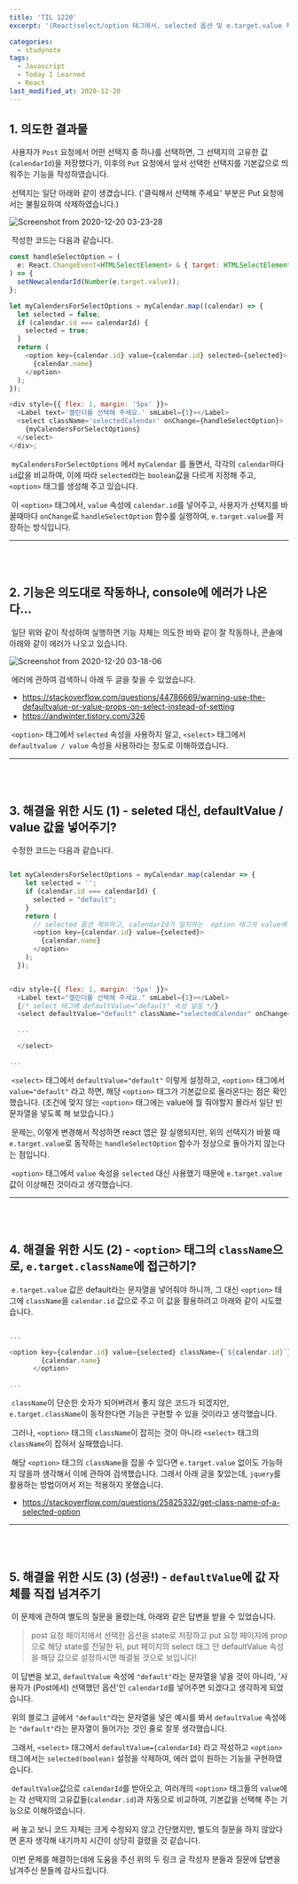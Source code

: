 ```yaml
---
title: 'TIL 1220'
excerpt: '(React)select/option 태그에서, selected 옵션 및 e.target.value 처리하기'

categories:
  - studynote
tags:
  - Javascript
  - Today I Learned
  - React
last_modified_at: 2020-12-20
---
```


## 1. 의도한 결과물

&nbsp;사용자가 `Post` 요청에서 어떤 선택지 중 하나를 선택하면, 그 선택지의 고유한 값(`calendarId`)을 저장했다가, 이후의 `Put` 요청에서 앞서 선택한 선택지를 기본값으로 띄워주는 기능을 작성하였습니다.

&nbsp;선택지는 일단 아래와 같이 생겼습니다. ('클릭해서 선택해 주세요' 부분은 Put 요청에서는 불필요하여 삭제하였습니다.)

![Screenshot from 2020-12-20 03-23-28](https://user-images.githubusercontent.com/47794257/102696739-b927d600-4273-11eb-8ced-9b7c060a10ff.png)

&nbsp;작성한 코드는 다음과 같습니다.

```javascript
const handleSelectOption = (
  e: React.ChangeEvent<HTMLSelectElement> & { target: HTMLSelectElement }
) => {
  setNewcalendarId(Number(e.target.value));
};

let myCalendersForSelectOptions = myCalendar.map((calendar) => {
  let selected = false;
  if (calendar.id === calendarId) {
    selected = true;
  }
  return (
    <option key={calendar.id} value={calendar.id} selected={selected}>
      {calendar.name}
    </option>
  );
});

<div style={{ flex: 1, margin: '5px' }}>
  <Label text='캘린더를 선택해 주세요.' smLabel={1}></Label>
  <select className='selectedCalendar' onChange={handleSelectOption}>
    {myCalendersForSelectOptions}
  </select>
</div>;
```

&nbsp;`myCalendersForSelectOptions` 에서 `myCalendar` 를 돌면서, 각각의 `calendar`마다 `id`값을 비교하여,
이에 따라 `selected`라는 `boolean`값을 다르게 지정해 주고, `<option>` 태그를 생성해 주고 있습니다.

&nbsp;이 `<option>` 태그에서, `value` 속성에 `calendar.id`를 넣어주고, 사용자가 선택지를 바꿀때마다 `onChange`로 `handleSelectOption` 함수를 실행하여, `e.target.value`를 저장하는 방식입니다.

---

<br>
<br>

## 2. 기능은 의도대로 작동하나, console에 에러가 나온다...

&nbsp;일단 위와 같이 작성하여 실행하면 기능 자체는 의도한 바와 같이 잘 작동하나, 콘솔에 아래와 같이 에러가 나오고 있습니다.

![Screenshot from 2020-12-20 03-18-06](https://user-images.githubusercontent.com/47794257/102696855-d14c2500-4274-11eb-8d75-19ef41769ec3.png)

&nbsp;에러에 관하여 검색하니 아래 두 글을 찾을 수 있었습니다.

- https://stackoverflow.com/questions/44786669/warning-use-the-defaultvalue-or-value-props-on-select-instead-of-setting
- https://andwinter.tistory.com/326

&nbsp;`<option>` 태그에서 `selected` 속성을 사용하지 말고, `<select>` 태그에서 `defaultvalue / value` 속성을 사용하라는 정도로 이해하였습니다.

---

<br>
<br>

## 3. 해결을 위한 시도 (1) - seleted 대신, defaultValue / value 값을 넣어주기?

&nbsp;수정한 코드는 다음과 같습니다.

```javascript

let myCalendersForSelectOptions = myCalendar.map(calendar => {
    let selected = '';
    if (calendar.id === calendarId) {
      selected = "default";
    }
    return (
      // selected 옵션 제외하고, calendarId가 일치하는  option 태그의 value에 "default" 넣음
      <option key={calendar.id} value={selected}>
        {calendar.name}
      </option>
    );
  });


<div style={{ flex: 1, margin: '5px' }}>
  <Label text="캘린더를 선택해 주세요." smLabel={1}></Label>
  {/* select 태그에 defaultValue="default" 속성 넣음 */}
  <select defaultValue="default" className="selectedCalendar" onChange={handleSelectOption}>

  ...

  </select>

...

```

&nbsp;`<select>` 태그에서 `defaultValue="default"` 이렇게 설정하고, `<option>` 태그에서 `value="default"` 라고 하면, 해당 `<option>` 태그가 기본값으로 올라온다는 점은 확인했습니다. (조건에 맞지 않는 `<option>` 태그에는 value에 뭘 줘야할지 몰라서 일단 빈 문자열을 넣도록 해 보았습니다.)

&nbsp;문제는, 이렇게 변경해서 작성하면 react 앱은 잘 실행되지만, 위의 선택지가 바뀔 때 `e.target.value`로 동작하는 `handleSelectOption` 함수가 정상으로 돌아가지 않는다는 점입니다.

&nbsp;`<option>` 태그에서 `value` 속성을 `selected` 대신 사용했기 때문에 `e.target.value` 값이 이상해진 것이라고 생각했습니다.

---

<br>
<br>

## 4. 해결을 위한 시도 (2) - `<option>` 태그의 `className`으로, `e.target.className`에 접근하기?

&nbsp;`e.target.value` 값은 default라는 문자열을 넣어줘야 하니까, 그 대신 `<option>` 태그에 `className`을 `calendar.id` 값으로 주고 이 값을 활용하려고 아래와 같이 시도했습니다.

```javascript

...

<option key={calendar.id} value={selected} className={`${calendar.id}`}>
        {calendar.name}
      </option>

...

```

&nbsp;`className`이 단순한 숫자가 되어버려서 좋지 않은 코드가 되겠지만, `e.target.className`이 동작한다면 기능은 구현할 수 있을 것이라고 생각했습니다.

&nbsp;그러나, `<option>` 태그의 `className`이 잡히는 것이 아니라 `<select>` 태그의 `className`이 잡혀서 실패했습니다.

&nbsp;해당 `<option>` 태그의 `className`을 잡을 수 있다면 `e.target.value` 없이도 가능하지 않을까 생각해서 이에 관하여 검색했습니다. 그래서 아래 글을 찾았는데, `jquery`를 활용하는 방법이어서 저는 적용하지 못했습니다.

- https://stackoverflow.com/questions/25825332/get-class-name-of-a-selected-option

---

<br>
<br>

## 5. 해결을 위한 시도 (3) (성공!) - `defaultValue`에 값 자체를 직접 넘겨주기

&nbsp;이 문제에 관하여 별도의 질문을 올렸는데, 아래와 같은 답변을 받을 수 있었습니다.

> post 요청 페이지에서 선택한 옵션을 state로 저장하고 put 요청 페이지에 prop으로 해당 state를 전달한 뒤, put 페이지의 select 태그 안 defaultValue 속성을 해당 값으로 설정하시면 해결될 것으로 보입니다!

&nbsp;이 답변을 보고, `defaultValue` 속성에 `"default"`라는 문자열을 넣을 것이 아니라, '사용자가 (Post에서) 선택했던 옵션'인 `calendarId`를 넣어주면 되겠다고 생각하게 되었습니다.

&nbsp;위의 블로그 글에서 `"default"`라는 문자열을 넣은 예시를 봐서 `defaultValue` 속성에는 `"default"`라는 문자열이 들어가는 것인 줄로 잘못 생각했습니다.

&nbsp;그래서, `<select>` 태그에서 `defaultValue={calendarId}` 라고 작성하고 `<option>` 태그에서는 `selected(boolean)` 설정을 삭제하여, 에러 없이 원하는 기능을 구현하였습니다.

&nbsp;`defaultValue`값으로 `calendarId`를 받아오고, 여러개의 `<option>` 태그들의 `value`에는 각 선택지의 고유값들(`calendar.id`)과 자동으로 비교하여, 기본값을 선택해 주는 기능으로 이해하였습니다.

&nbsp;써 놓고 보니 코드 자체는 크게 수정되지 않고 간단했지만, 별도의 질문을 하지 않았다면 혼자 생각해 내기까지 시간이 상당히 걸렸을 것 같습니다.

&nbsp;이번 문제를 해결하는데에 도움을 주신 위의 두 링크 글 작성자 분들과 질문에 답변을 남겨주신 분들께 감사드립니다.
